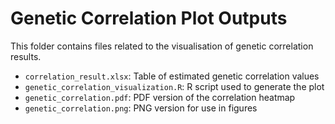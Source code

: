# Genetic Correlation Plot Outputs

This folder contains files related to the visualisation of genetic correlation results.

- `correlation_result.xlsx`: Table of estimated genetic correlation values
- `genetic_correlation_visualization.R`: R script used to generate the plot
- `genetic_correlation.pdf`: PDF version of the correlation heatmap
- `genetic_correlation.png`: PNG version for use in figures

